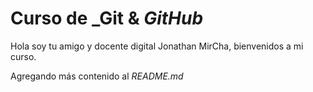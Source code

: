 # Curso de _Git & _GitHub_

Hola soy tu amigo y docente digital Jonathan MirCha, bienvenidos a mi curso.

Agregando más contenido al _README.md_